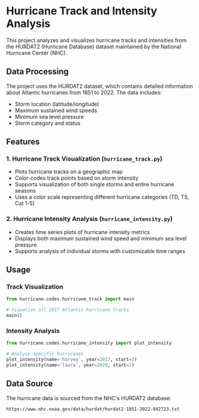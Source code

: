 # Hurricane Track and Intensity Analysis

This project analyzes and visualizes hurricane tracks and intensities from the HURDAT2 (Hurricane Database) dataset maintained by the National Hurricane Center (NHC).

## Data Processing

The project uses the HURDAT2 dataset, which contains detailed information about Atlantic hurricanes from 1851 to 2022. The data includes:
- Storm location (latitude/longitude)
- Maximum sustained wind speeds
- Minimum sea level pressure
- Storm category and status

## Features

### 1. Hurricane Track Visualization (`hurricane_track.py`)
- Plots hurricane tracks on a geographic map
- Color-codes track points based on storm intensity
- Supports visualization of both single storms and entire hurricane seasons
- Uses a color scale representing different hurricane categories (TD, TS, Cat 1-5)

### 2. Hurricane Intensity Analysis (`hurricane_intensity.py`)
- Creates time series plots of hurricane intensity metrics
- Displays both maximum sustained wind speed and minimum sea level pressure
- Supports analysis of individual storms with customizable time ranges

## Usage

### Track Visualization
```python
from hurricane.codes.hurricane_track import main

# Visualize all 2017 Atlantic hurricane tracks
main()
```

### Intensity Analysis
```python
from hurricane.codes.hurricane_intensity import plot_intensity

# Analyze specific hurricanes
plot_intensity(name='harvey', year=2017, start=2)
plot_intensity(name='laura', year=2020, start=2)
```


## Data Source
The hurricane data is sourced from the NHC's HURDAT2 database:
```
https://www.nhc.noaa.gov/data/hurdat/hurdat2-1851-2022-042723.txt
```
